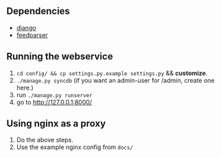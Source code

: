 Dependencies
--------------------
* [django](https://github.com/django/django)
* [feedparser](https://code.google.com/p/feedparser)


Running the webservice
---------------------------------
1. `cd config/ && cp settings.py.example settings.py` && **customize**.
2. `./manage.py syncdb`  (if you want an admin-user for /admin, create one here.)
3. run `./manage.py runserver`
4. go to http://127.0.0.1:8000/

Using nginx as a proxy
-------------------------------
1. Do the above steps.
2. Use the example nginx config from `docs/`
